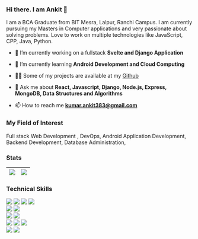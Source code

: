 ### Hi there. I am Ankit 👋
   

I am a BCA Graduate from BIT Mesra, Lalpur, Ranchi Campus. I am currently pursuing my Masters in Computer applications and very passionate about solving problems. Love to work on multiple technologies like JavaScript, CPP, Java, Python.

- 🔭 I’m currently working on a fullstack **Svelte and Django Application**

- 🌱 I’m currently learning **Android Development and Cloud Computing**

- 👨‍💻 Some of my projects are available at my [Github](https://github.com/AnkitAvi11?tab=repositories)

- 💬 Ask me about **React, Javascript, Django, Node.js, Express, MongoDB, Data Structures and Algorithms**

- 📫 How to reach me **kumar.ankit383@gmail.com**


### My Field of Interest
Full stack Web Development ,
DevOps,
Android Application Development,
Backend Development,
Database Administration,
<br /> 

### Stats 

| <img src="https://github-readme-stats.vercel.app/api?username=AnkitAvi11&show_icons=true&count_private=true"/> | <img src="https://github-readme-streak-stats.herokuapp.com/?user=AnkitAvi11"/> |
|:------------:|:------------:|


### Technical Skills
<img src = "https://img.shields.io/badge/-HTML5-E34F26?style=flat&logo=html5&logoColor=white"> <img src = "https://img.shields.io/badge/-CSS3-1572B6?style=flat&logo=css3&logoColor=white"> <img src="https://img.shields.io/badge/-Bootstrap-563D7C?style=flat&logo=bootstrap&logoColor=white"> <img src="https://img.shields.io/badge/-JavaScript-black?style=flat&logo=javascript&logoColor=eed718"> <br />
<img src="https://img.shields.io/badge/-Data Structures and Algorithms-de6c1e?style=flat" > <img src="https://img.shields.io/badge/-PHP-5466b8?style=flat&logo=php&logoColor=white" > <br />
<img src="https://img.shields.io/badge/-django-black?style=flat&logo=django">  <img src="https://img.shields.io/badge/-React-161616?style=flat&logo=react&logoColor=00d9ff"> <br/>
<img src="https://img.shields.io/badge/-C%20&%20C++-659ad2?style=flat&logo=c%2B%2B&logoColor=ffffff"> <img src="https://img.shields.io/badge/-Java 8-06305b?style=flat&logo=java&logoColor=white"> <img src="https://img.shields.io/badge/-Python%203-black?style=flat&logo=python&logoColor=white"> <br />
<img src="https://img.shields.io/badge/-Problem%20Solving-ffa804?style=flat"> <img src="https://img.shields.io/badge/-Database%20Management-4d008f?style=flat"> <br />
<br/>
